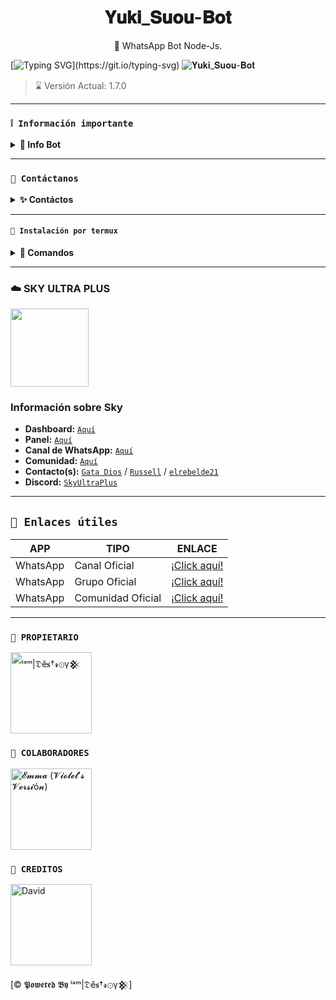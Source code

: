 <h1 align="center">𝐘𝐮𝐤𝐢_𝐒𝐮𝐨𝐮-𝐁𝐨𝐭</h1>
 <p align="center">🌟 WhatsApp Bot Node-Js.</p>
</p>

[![Typing SVG](https://readme-typing-svg.demolab.com?font=Fira+Code&pause=1000&color=FF0000&lines=Bienvenido+al+Repositorio;✨𝐘𝐮𝐤𝐢+-+𝐒𝐮𝐨𝐮+-+𝐁𝐨𝐭✨;Gracias+por+preferirnos;Creado+por+𝕀'𝕒𝕞|𝔻𝕖𝕤𝕥𝕣𝕠𝕪𒆜;✨+💘🫦💖!!!)](https://git.io/typing-svg)
![𝐘𝐮𝐤𝐢_𝐒𝐮𝐨𝐮-𝐁𝐨𝐭](https://qu.ax/gEvrL.jpg)
> ⌛ Versión Actual: 1.7.0
---

### **`❕️ Información importante`**

<details>
 <summary><b> 🌟 Info Bot</b></summary>

* Este proyecto **no está afiliado de ninguna manera** con `WhatsApp`, `Inc. WhatsApp` es una marca registrada de `WhatsApp LLC`, y este bot es un **desarrollo independiente** que **no tiene ninguna relación oficial con la compañía**.

</details>

---

### **`💭 Contáctanos`**

<details>
<summary><b> ✨ Contáctos</b></summary>

* thekingdestroy507@gmail.com
* https://wa.me/584120346669
* https://wa.me/584128382768

</details>

---

#### **`🚀 Instalación por termux`**

<details>
 <summary><b> 💫 Comandos</b></summary>

#### **✨ Instalación manual por termux**
> Copia los códigos uno por uno, no los pegues todos juntos a la vez.

```bash
termux-setup-storage
```

```bash
apt-get update -y && apt-get upgrade -y
```

```bash
pkg install -y git nodejs ffmpeg imagemagick && pkg install yarn 
```

```bash
git clone https://github.com/The-King-Destroy/Yuki_Suou-Bot && cd Yuki_Suou-Bot 
```

```bash
yarn install
```

```bash
npm install
```

```bash
npm start
```

---

#### **🟢 Activar en caso de detenerse en termux**

Si después de instalar el bot en Termux se detiene (pantalla en blanco, pérdida de conexión a Internet, reinicio del dispositivo), sigue estos pasos:

1. Abre Termux y navega al directorio del bot:
    ```bash
    cd Yuki_Suou-Bot
    ```

2. Inicia el bot nuevamente:
    ```bash
    npm start
    ```

---

#### **🌟 Obtener otro codigo qr en termux**

Si después de instalar el bot en Termux y iniciar la session del bot (el numero se va a soporte, se cierra la conexión o demorastes al conectar), sigue estos pasos:

1. Abre Termux y navega al directorio del bot:
    ```bash
    cd Yuki_Suou-Bot
    ```

2. Elimina la carpeta MiniSession:
    ```bash
    rm -rf YukiSession
    ```

3. Inicia el bot nuevamente:
    ```bash
    npm start
    ```

---

### **🤖 Para activar 24/7 (termux)**

> comando para obtener la bot 24/7 en termux

```bash
npm i -g pm2 && pm2 start index.js && pm2 save && pm2 logs
```

------------------------

</details>

---

### ☁️ SKY ULTRA PLUS
<a href="https://dash.corinplus.com"><img src="https://qu.ax/zFzXF.png" height="125px"></a>
### Información sobre Sky
- **Dashboard:** [`Aquí`](https://dash.skyultraplus.com)
- **Panel:** [`Aquí`](https://panel.skyultraplus.com)
- **Canal de WhatsApp:** [`Aquí`](https://whatsapp.com/channel/0029VakUvreFHWpyWUr4Jr0g)
- **Comunidad:** [`Aquí`](https://chat.whatsapp.com/JPwcXvPEUwlEOyjI3BpYys)
- **Contacto(s):** [`Gata Dios`](https://wa.me/message/B3KTM5XN2JMRD1) / [`Russell`](https://api.whatsapp.com/send/?phone=15167096032&text&type=phone_number&app_absent=0) / [`elrebelde21`](https://facebook.com/elrebelde21)
- **Discord:** [`SkyUltraPlus`](https://discord.gg/Ph4eWsZ8)
----

## **`🔗 Enlaces útiles`**

| APP | TIPO | ENLACE |
|------|-------------|-------|
| WhatsApp | Canal Oficial | [¡Click aquí!](https://whatsapp.com/channel/0029VapSIvR5EjxsD1B7hU3T) |
| WhatsApp | Grupo Oficial | [¡Click aquí!](https://chat.whatsapp.com/E78uEs2qJIE0apCLB7rSQZ) |
| WhatsApp | Comunidad Oficial | [¡Click aquí!](https://chat.whatsapp.com/BuLovToIxdiLeycG2d3xJN) |

---

### **`👑 PROPIETARIO`**
<a
href="https://github.com/The-King-Destroy"><img src="https://github.com/The-King-Destroy.png" width="130" height="130" alt="
ⁱᵃᵐ|𝔇ĕ𝐬†𝓻⊙γ𒆜"/></a>

### **`🌟 COLABORADORES`**
<a
href="https://github.com/Elpapiema"><img
src="https://github.com/Elpapiema.png" widgh="130" height="130" alt="𝓔𝓶𝓶𝓪 (𝓥𝓲𝓸𝓵𝓮𝓽'𝓼 𝓥𝓮𝓻𝓼𝓲ó𝓷)"/></a>

### **`🌹 CREDITOS`**
<a
href="https://github.com/David-Chian"><img src="https://github.com/David-Chian.png" width="130" height="130" alt="David"/></a>

[© 𝕻𝖔𝖜𝖊𝖗𝖊𝖉 𝕭𝖞 ⁱᵃᵐ|𝔇ĕ𝐬†𝓻⊙γ𒆜]
